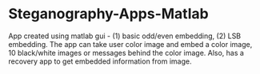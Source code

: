 # Steganography-Apps-Matlab
App created using matlab gui - (1) basic odd/even embedding, (2) LSB embedding.  The app can take user color image and embed a color image, 10 black/white images or messages behind the color image. Also, has a recovery app to get embedded information from image.
